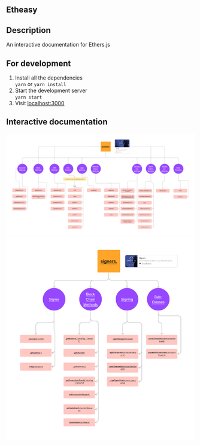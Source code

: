 ## Etheasy

## Description
An interactive documentation for Ethers.js

## For development 
1. Install all the dependencies <br/> 
    `yarn` or `yarn install`
2. Start the development server <br/>
    `yarn start`
3. Visit [localhost:3000](http://localhost:3000)

## Interactive documentation
[![Ethers.js Providers](./readme/Ethers.jsProviders.jpg)](https://www.figma.com/file/cOlNwDE6KGtNEtq9jnuKmT/Ethers.js-Providers?node-id=0%3A1)
[![Ethers.js Signers](./readme/Ethers.jsSigners.jpg)](https://www.figma.com/file/cOlNwDE6KGtNEtq9jnuKmT/Ethers.js-Providers?node-id=0%3A1)
